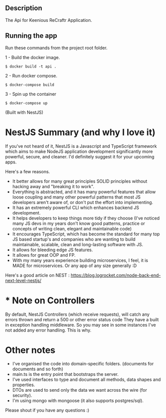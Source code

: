 
## Description

The Api for Keenious ReCraftr Application.

## Running the app

Run these commands from the project root folder.

1 - Build the docker image. 
```
$ docker build -t api .
```
2 - Run docker compose.
```
$ docker-compose build
```
3 - Spin up the container
```
$ docker-compose up
```

(Built with NestJS)

# NestJS Summary (and why I love it)
If you've not heard of it, NestJS is a Javascript and TypeScript framework which aims to make NodeJS application development significantly more powerful, secure, and cleaner.
I'd definitely suggest it for your upcoming apps.

Here's a few reasons.
- It better allows for many great principles SOLID principles without hacking away and "breaking it to work".
- Everything is abstracted, and it has many powerful features that allow loose coupling and many other powerful patterns that most JS developers aren't aware of, or don't put the effort into implementing.
- It has an extremely powerful CLI which enhances backend JS development.
- It helps developers to keep things more tidy if they choose (I've noticed many JS devs in my years don't know good patterns, practice or concepts of writing clean, elegant and maintainable code)
- It encourages TypeScript, which has become the standard for many top JS based startup's and companies who are wanting to build maintainable, scalable, clean and long-lasting software with JS.
- It allows for bleeding edge JS features.
- It allows for great OOP and FP.
- With my many years experience building microservices, I feel, it is MADE for microservices. Or any app of any size generally :D

Here's a good article on NEST : https://blog.logrocket.com/node-back-end-next-level-nestjs/

# * Note on Controllers
By default, NestJS Controllers (which receive requests), will catch any errors thrown and return a 500 or other error status code
They have a built in exception handling middleware.
So you may see in some instances I've not added any error handling. This is why.

# Other notes
- I've organised the code into domain-specific folders. (documents for documents and so forth)
- main.ts is the entry point that bootstraps the server.
- I've used interfaces to type and document all methods, data shapes and properties.
- DTOs are used to send only the data we want across the wire (for security).
- I'm using mongo with mongoose (it also supports postgres/sql).

Please shout if you have any questions :)